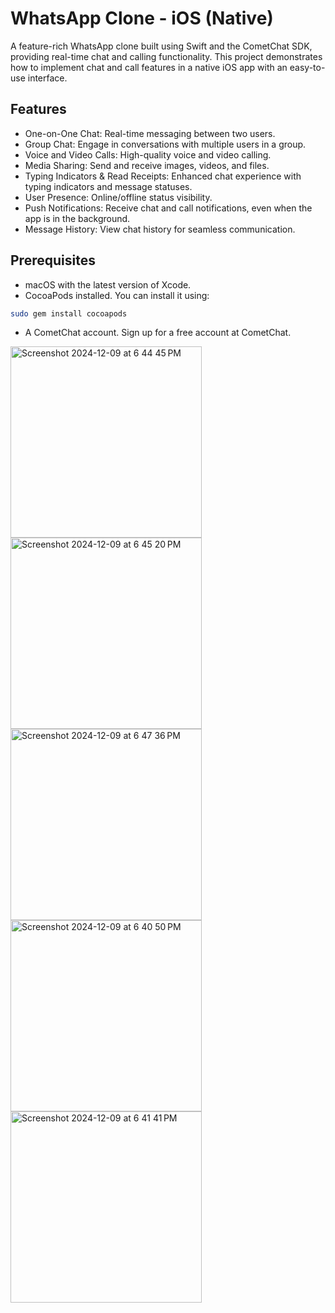 # WhatsApp Clone - iOS (Native)

A feature-rich WhatsApp clone built using Swift and the CometChat SDK, providing real-time chat and calling functionality. This project demonstrates how to implement chat and call features in a native iOS app with an easy-to-use interface.

## Features

- One-on-One Chat: Real-time messaging between two users.
- Group Chat: Engage in conversations with multiple users in a group.
- Voice and Video Calls: High-quality voice and video calling.
- Media Sharing: Send and receive images, videos, and files.
- Typing Indicators & Read Receipts: Enhanced chat experience with typing indicators and message statuses.
- User Presence: Online/offline status visibility.
- Push Notifications: Receive chat and call notifications, even when the app is in the background.
- Message History: View chat history for seamless communication.

## Prerequisites
- macOS with the latest version of Xcode.
- CocoaPods installed. You can install it using:
```bash
sudo gem install cocoapods
```
- A CometChat account. Sign up for a free account at CometChat.

<img width="306" alt="Screenshot 2024-12-09 at 6 44 45 PM" src="https://github.com/user-attachments/assets/f734b15e-a7fd-49cb-909a-b9a47bb845ab">
<img width="306" alt="Screenshot 2024-12-09 at 6 45 20 PM" src="https://github.com/user-attachments/assets/10d27a05-7ccb-4f27-9365-f0509bb900af">
<img width="306" alt="Screenshot 2024-12-09 at 6 47 36 PM" src="https://github.com/user-attachments/assets/d25f6e24-5bb2-4a7a-9fc8-0a1cbc6a3c3c">
<img width="306" alt="Screenshot 2024-12-09 at 6 40 50 PM" src="https://github.com/user-attachments/assets/7b53468a-712d-4d7b-aab6-a0089530ff55">
<img width="306" alt="Screenshot 2024-12-09 at 6 41 41 PM" src="https://github.com/user-attachments/assets/b1918bba-23e5-4fc4-9596-ec5928f3bbc1">
